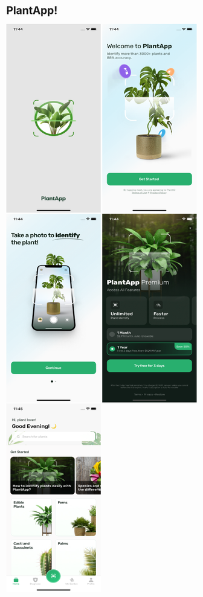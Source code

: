 # PlantApp!
<img src="ReadMeScreenShots/ScreenShot1.png" height="500" width="250" > <img src="ReadMeScreenShots/ScreenShot2.png" height="500" width="250" > <img src="ReadMeScreenShots/ScreenShot3.png" height="500" width="250" > <img src="ReadMeScreenShots/ScreenShot4.png" height="500" width="250" > <img src="ReadMeScreenShots/ScreenShot5.png" height="500" width="250" >
